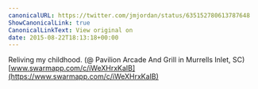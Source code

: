 ```yaml
---
canonicalURL: https://twitter.com/jmjordan/status/635152780613787648
ShowCanonicalLink: true
CanonicalLinkText: View original on
date: 2015-08-22T18:13:18+00:00
---
```

Reliving my childhood. (@ Pavilion Arcade And Grill in Murrells Inlet, SC) [www.swarmapp.com/c/iWeXHrxKaIB](https://www.swarmapp.com/c/iWeXHrxKaIB)